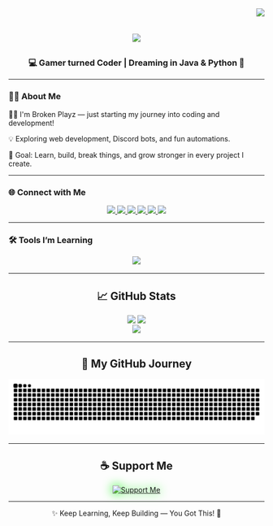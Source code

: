 <!-- Visitor Badge -->
<img align="right" src="https://visitor-badge.laobi.icu/badge?page_id=brokenplayz23.brokenplayz23" />

<!-- Header with Typing Animation -->
<h1 align="center">
  <img src="https://readme-typing-svg.herokuapp.com?font=Fira+Code&size=32&duration=3000&pause=500&color=00F700&center=true&vCenter=true&width=600&height=70&lines=Hi+there+👋,+I'm+Broken+Playz!;A+Beginner+Coder+on+a+Big+Journey!;Learning+One+Line+at+a+Time+🚀" />
</h1>

<!-- Subtitle -->
<h3 align="center">💻 Gamer turned Coder | Dreaming in Java & Python 🌌</h3>

---

<!-- About Me -->
### 🙋‍♂️ About Me
🧑‍💻 I'm Broken Playz — just starting my journey into coding and development!

💡 Exploring web development, Discord bots, and fun automations.

🎯 Goal: Learn, build, break things, and grow stronger in every project I create.

---

<!-- Quick Links / Socials -->
### 🌐 Connect with Me
<p align="center">
  <a href="mailto:brokenplayzinfo@gmail.com" target="_blank" style="transition: transform 0.3s;">
    <img src="https://img.shields.io/badge/Gmail-FF4B4B?style=for-the-badge&logo=gmail&logoColor=white" onmouseover="this.style.transform='scale(1.1)'" onmouseout="this.style.transform='scale(1)'" />
  </a>
  <a href="https://www.youtube.com/@BrokenPlayz23" target="_blank" style="transition: transform 0.3s;">
    <img src="https://img.shields.io/badge/Youtube-FF0000?style=for-the-badge&logo=youtube&logoColor=white" onmouseover="this.style.transform='scale(1.1)'" onmouseout="this.style.transform='scale(1)'" />
  </a>
  <a href="https://www.tiktok.com/@brokenplayz23_" target="_blank" style="transition: transform 0.3s;">
    <img src="https://img.shields.io/badge/TikTok-000000?style=for-the-badge&logo=tiktok&logoColor=white" onmouseover="this.style.transform='scale(1.1)'" onmouseout="this.style.transform='scale(1)'" />
  </a>
  <a href="https://www.facebook.com/brokenplayz233/" target="_blank" style="transition: transform 0.3s;">
    <img src="https://img.shields.io/badge/Facebook-1877F2?style=for-the-badge&logo=facebook&logoColor=white" onmouseover="this.style.transform='scale(1.1)'" onmouseout="this.style.transform='scale(1)'" />
  </a>
  <a href="https://discord.gg/fGxrRu6FCE" target="_blank" style="transition: transform 0.3s;">
    <img src="https://img.shields.io/badge/Discord-5865F2?style=for-the-badge&logo=discord&logoColor=white" onmouseover="this.style.transform='scale(1.1)'" onmouseout="this.style.transform='scale(1)'" />
  </a>
  <a href="https://www.instagram.com/brokenplayz23/" target="_blank" style="transition: transform 0.3s;">
    <img src="https://img.shields.io/badge/Instagram-E4405F?style=for-the-badge&logo=instagram&logoColor=white" onmouseover="this.style.transform='scale(1.1)'" onmouseout="this.style.transform='scale(1)'" />
  </a>
</p>

---

<!-- Tools & Technologies -->
### 🛠️ Tools I’m Learning
<p align="center">
  <img src="https://skillicons.dev/icons?i=html,css,javascript,python,vscode,github,discord" />
</p>

---

<!-- GitHub Stats -->
<h2 align="center">📈 GitHub Stats</h2>
<p align="center">
  <img src="https://github-readme-stats.vercel.app/api?username=brokenplayz23&show_icons=true&theme=react&count_private=true&border_radius=10" width="45%" 
    style="transition: filter 0.3s;"
    onmouseover="this.style.filter='drop-shadow(0 0 15px #00F700)'"
    onmouseout="this.style.filter='drop-shadow(0 0 0px transparent)'" />
  <img src="https://github-readme-streak-stats.herokuapp.com/?user=brokenplayz23&theme=react&border_radius=10" width="45%" 
    style="transition: filter 0.3s;"
    onmouseover="this.style.filter='drop-shadow(0 0 15px #00F700)'"
    onmouseout="this.style.filter='drop-shadow(0 0 0px transparent)'" />
  <br/>
  <img src="https://github-readme-stats.vercel.app/api/top-langs/?username=brokenplayz23&layout=compact&theme=react&border_radius=10&langs_count=6" width="60%" 
    style="transition: filter 0.3s;"
    onmouseover="this.style.filter='drop-shadow(0 0 15px #00F700)'"
    onmouseout="this.style.filter='drop-shadow(0 0 0px transparent)'" />
</p>

---

<!-- Snake Contribution Graph -->
<h2 align="center">🐍 My GitHub Journey</h2>
<p align="center">
  <img src="https://raw.githubusercontent.com/Platane/snk/output/github-contribution-grid-snake.svg" alt="snake animation" />
</p>

---

<!-- Support Me -->
<h2 align="center">☕ Support Me</h2>
<p align="center">
  <a href="https://ko-fi.com/V7V4RAK9C" target="_blank" style="display: inline-block; transition: transform 0.3s;">
    <img src="https://i.imgur.com/BmfOnwA.png" height="100" alt="Support Me" style="transition: transform 0.3s; filter: drop-shadow(0 0 10px #00F700);" 
    onmouseover="this.style.transform='scale(1.1)'; this.style.filter='drop-shadow(0 0 20px #00F700)'" 
    onmouseout="this.style.transform='scale(1)'; this.style.filter='drop-shadow(0 0 10px #00F700)'" />
  </a>
</p>

---

<!-- Footer -->
<p align="center">✨ Keep Learning, Keep Building — You Got This! 💪</p>
